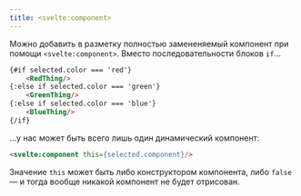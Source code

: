 ```yaml
---
title: <svelte:component>
---
```


Можно добавить в разметку полностью замененяемый компонент при помощи `<svelte:component>`. Вместо последовательности блоков `if`...

```html
{#if selected.color === 'red'}
	<RedThing/>
{:else if selected.color === 'green'}
	<GreenThing/>
{:else if selected.color === 'blue'}
	<BlueThing/>
{/if}
```

...у нас может быть всего лишь один динамический компонент:

```html
<svelte:component this={selected.component}/>
```

Значение `this` может быть либо конструктором компонента, либо `false` — и тогда вообще никакой компонент не будет отрисован.